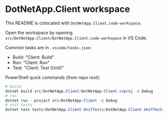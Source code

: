 # DotNetApp.Client workspace

This README is colocated with `DotNetApp.Client.code-workspace`.

Open the workspace by opening `src/DotNetApp.Client/DotNetApp.Client.code-workspace` in VS Code.

Common tasks are in `.vscode/tasks.json`:

- Build: "Client: Build"
- Run: "Client: Run"
- Test: "Client: Test (Unit)"

PowerShell quick commands (from repo root):
```powershell
# build
dotnet build src/DotNetApp.Client/DotNetApp.Client.csproj -c Debug
# run
dotnet run --project src/DotNetApp.Client -c Debug
# unit tests
dotnet test tests/DotNetApp.Client.UnitTests/DotNetApp.Client.UnitTests.csproj -c Debug
```
